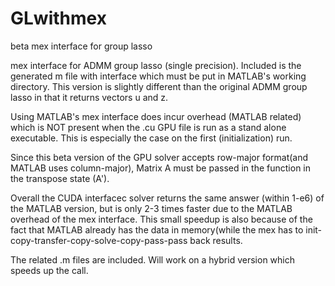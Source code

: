 GLwithmex
=========

beta mex interface for group lasso


mex interface for ADMM group lasso (single precision). Included is the generated m file with interface which must be put in MATLAB's working directory. This version is slightly different than the original ADMM group lasso in that it returns vectors u and z.

Using MATLAB's mex interface does incur overhead (MATLAB related) which is NOT present when the .cu GPU file is run as a stand alone executable. This is especially the case on the first (initialization) run.

Since this beta version of the GPU solver accepts row-major format(and MATLAB uses column-major), Matrix A must be passed in the function in the transpose state (A').

Overall the CUDA interfacec solver returns the same answer (within 1-e6) of the MATLAB version, but is only 2-3 times faster due to the MATLAB overhead of the mex interface. This small speedup is also because of the fact that MATLAB already has the data in memory(while the mex has to init-copy-transfer-copy-solve-copy-pass-pass back results.

The related .m files are included. Will work on a hybrid version which speeds up the call.
